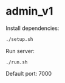 # admin_v1

Install dependencies:
```sh
./setup.sh
```

Run server:
```
./run.sh
```
Default port: 7000
